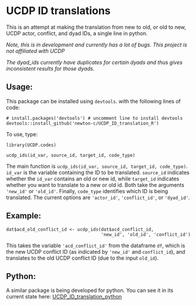 # UCDP ID translations

This is an attempt at making the translation from new to old, or old to new,
UCDP actor, conflict, and dyad IDs, a single line in python.

*Note, this is in development and currently has a lot of bugs. This project*
*is not affiliated with UCDP*

*The dyad_ids currently have duplicates for certain dyads and thus gives*
*inconsistent results for those dyads.*

## Usage:
This package can be installed using `devtools`. with the following lines of
code:
```
# install.packages('devtools') # uncomment line to install devtools
devtools::install_github('newton-c/UCDP_ID_translation_R')

```
To use, type:
```
library(UCDP.codes)

ucdp_ids(id_var, source_id, target_id, code_type)
```
The main function is `ucdp_ids(id_var, source_id, target_id, code_type)`.
`id_var` is the variable containing the ID to be translated. `source_id`
indicates whether the `id_var` contains an old or new id, while `target_id`
indicates whether you want to translate to a new or old id. Both take the
arguments `'new_id'` or `'old_id'`. Finally, `code_type` identifies which ID is
being translated. The current options are `'actor_id'`, `'conflict_id'`, or
`'dyad_id'`.

## Example:
```
dat$acd_old_conflict_id <- ucdp_ids(dat$acd_conflict_id,
                                    'new_id', 'old_id', 'conflict_id')
```

This takes the variable `'acd_conflict_id'` from the dataframe `df`, which is
the new UCDP conflict ID (as indicated by `'new_id'` and `conflict_id`),
and translates to the old UCDP conflict ID (due to the input `old_id`).

## Python:
A similar package is being developed for python. You can see it in its current
state here: [UCDP_ID_translation_python](https://github.com/newton-c/UCDP_ID_translation_python)
